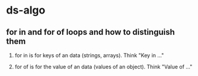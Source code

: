 # ds-algo

## for in and for of loops and how to distinguish them

1. for in is for keys of an data (strings, arrays). Think "Key in ..."

2. for of is for the value of an data (values of an object). Think "Value of ..."
